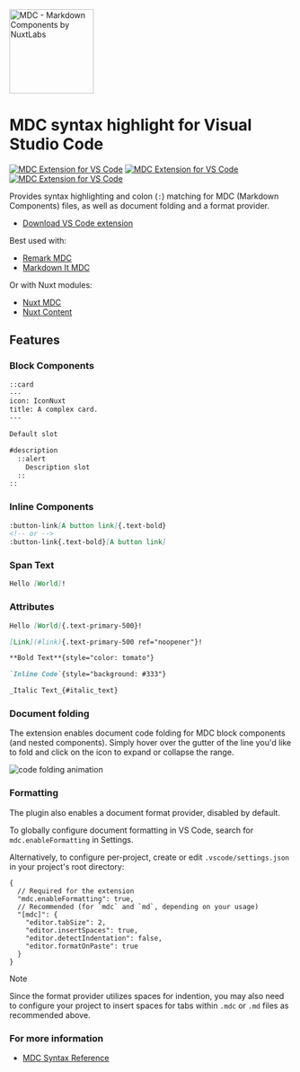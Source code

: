 <img src="./images/icon.png" alt="MDC - Markdown Components by NuxtLabs" width="150" />

# MDC syntax highlight for Visual Studio Code

[![MDC Extension for VS Code][extension-version-src]][extension-href]
[![MDC Extension for VS Code][extension-downloads-src]][extension-href]
[![MDC Extension for VS Code][extension-installs-src]][extension-href]

Provides syntax highlighting and colon (`:`) matching for MDC (Markdown Components) files, as well as document folding and a format provider.

- [Download VS Code extension](https://marketplace.visualstudio.com/items?itemName=Nuxt.mdc)

Best used with:
- [Remark MDC](https://github.com/nuxtlabs/remark-mdc)
- [Markdown It MDC](https://github.com/antfu/markdown-it-mdc)

Or with Nuxt modules:
- [Nuxt MDC](https://github.com/nuxt-modules/mdc)
- [Nuxt Content](https://content.nuxt.com)

## Features

### Block Components

```md
::card
---
icon: IconNuxt
title: A complex card.
---

Default slot

#description
  ::alert
    Description slot
  ::
::
```

### Inline Components

```md
:button-link[A button link]{.text-bold}
<!-- or -->
:button-link{.text-bold}[A button link]
```

### Span Text

```md
Hello [World]!
```

### Attributes

```md
Hello [World]{.text-primary-500}!

[Link](#link){.text-primary-500 ref="noopener"}!

**Bold Text**{style="color: tomato"}

`Inline Code`{style="background: #333"}

_Italic Text_{#italic_text}
```

### Document folding

The extension enables document code folding for MDC block components (and nested components). Simply hover over the gutter of the line you'd like to fold and click on the icon to expand or collapse the range.

![code folding animation](images/code-folding.gif)

### Formatting

The plugin also enables a document format provider, disabled by default.

To globally configure document formatting in VS Code, search for `mdc.enableFormatting` in Settings.

Alternatively, to configure per-project, create or edit `.vscode/settings.json` in your project's root directory:

```jsonc
{
  // Required for the extension
  "mdc.enableFormatting": true,
  // Recommended (for `mdc` and `md`, depending on your usage)
  "[mdc]": {
    "editor.tabSize": 2,
    "editor.insertSpaces": true,
    "editor.detectIndentation": false,
    "editor.formatOnPaste": true
  }
}
```

> [!Note]
> Since the format provider utilizes spaces for indention, you may also need to configure your project to insert spaces for tabs within `.mdc` or `.md` files as recommended above.

### For more information

* [MDC Syntax Reference](https://content.nuxt.com/usage/markdown#introduction)


<!-- Badges -->
[extension-href]: https://marketplace.visualstudio.com/items?itemName=Nuxt.mdc
[extension-version-src]: https://img.shields.io/visual-studio-marketplace/v/Nuxt.mdc?label=Visual%20Studio%20Code&style=flat&colorA=020420&colorB=28CF8D
[extension-downloads-src]: https://img.shields.io/visual-studio-marketplace/d/Nuxt.mdc?style=flat&colorA=020420&colorB=28CF8D
[extension-installs-src]: https://img.shields.io/visual-studio-marketplace/i/Nuxt.mdc?style=flat&colorA=020420&colorB=28CF8D
